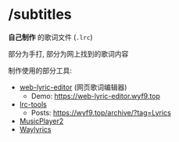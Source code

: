 # /subtitles

**自己制作** 的歌词文件 (`.lrc`)

部分为手打, 部分为网上找到的歌词内容

制作使用的部分工具:

- [web-lyric-editor](https://github.com/wyf9/web_lyric_editor) (网页歌词编辑器)
  - Demo: https://web-lyric-editor.wyf9.top
- [lrc-tools](https://github.com/wyf9/lrc-tools)
  - Posts: https://wyf9.top/archive/?tag=Lyrics
- [MusicPlayer2](https://github.com/zhongyang219/MusicPlayer2)
- [Waylyrics](https://github.com/waylyrics/waylyrics)

